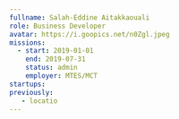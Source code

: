 ```yaml
---
fullname: Salah-Eddine Aitakkaouali
role: Business Developer
avatar: https://i.goopics.net/n0Zgl.jpeg
missions:
  - start: 2019-01-01
    end: 2019-07-31
    status: admin
    employer: MTES/MCT
startups:
previously:
   - locatio
---
```

